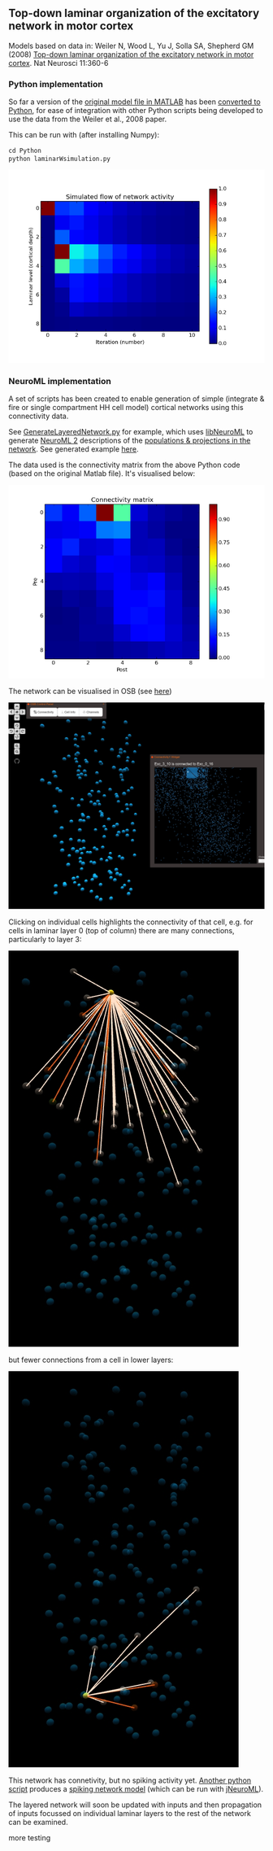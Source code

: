 ## Top-down laminar organization of the excitatory network in motor cortex

Models based on data in:  Weiler N, Wood L, Yu J, Solla SA, Shepherd GM (2008) [Top-down laminar organization of the excitatory network in motor cortex](http://www.nature.com/neuro/journal/v11/n3/full/nn2049.html). Nat Neurosci 11:360-6

### Python implementation

So far a version of the [original model file in MATLAB](http://senselab.med.yale.edu/ModelDB/showmodel.cshtml?model=114655&file=\laminarWsimulation\laminarWsimulation.m) has been [converted to Python](https://github.com/OpenSourceBrain/WeilerEtAl08-LaminarCortex/blob/master/Python/laminarWsimulation.py), for ease of integration with other Python scripts being developed to use the data from the Weiler et al., 2008 paper.

This can be run with (after installing Numpy):

    cd Python 
    python laminarWsimulation.py

![Python impl](https://raw.githubusercontent.com/OpenSourceBrain/WeilerEtAl08-LaminarCortex/master/Python/weiler.png)


### NeuroML implementation

A set of scripts has been created to enable generation of simple (integrate & fire or single compartment HH cell model) cortical networks using this connectivity data.

See [GenerateLayeredNetwork.py](https://github.com/OpenSourceBrain/WeilerEtAl08-LaminarCortex/blob/master/NeuroML2/GenerateLayeredNetwork.py) for example, which uses [libNeuroML](https://github.com/NeuralEnsemble/libNeuroML) to generate [NeuroML 2](https://neuroml.org/neuromlv2) descriptions of the [populations & projections in the network](https://neuroml.org/NeuroML2CoreTypes/Networks.html). See generated example [here](https://github.com/OpenSourceBrain/WeilerEtAl08-LaminarCortex/blob/master/NeuroML2/LayeredCortexDemo.net.nml).

The data used is the connectivity matrix from the above Python code (based on the original Matlab file). It's visualised below:

![](https://raw.githubusercontent.com/OpenSourceBrain/WeilerEtAl08-LaminarCortex/master/Python/connectivity.png)

The network can be visualised in OSB (see [here](http://opensourcebrain.org/projects/weileretal08-laminarcortex?explorer=https%3A%2F%2Fraw.githubusercontent.com%2FOpenSourceBrain%2FWeilerEtAl08-LaminarCortex%2Fmaster%2FNeuroML2%2FLayeredCortexDemo.net.nml))

![](https://raw.githubusercontent.com/OpenSourceBrain/WeilerEtAl08-LaminarCortex/master/NeuroML2/connectivity.jpg)

Clicking on individual cells highlights the connectivity of that cell, e.g. for cells in laminar layer 0 (top of column) there are many connections, particularly to layer 3:

![](https://raw.githubusercontent.com/OpenSourceBrain/WeilerEtAl08-LaminarCortex/master/NeuroML2/connA.jpg)

but fewer connections from a cell in lower layers:

![](https://raw.githubusercontent.com/OpenSourceBrain/WeilerEtAl08-LaminarCortex/master/NeuroML2/connB.jpg)

This network has connetivity, but no spiking activity yet. [Another python script](https://github.com/OpenSourceBrain/WeilerEtAl08-LaminarCortex/blob/master/NeuroML2/GenerateNetwork.py) produces a [spiking network model](https://github.com/OpenSourceBrain/WeilerEtAl08-LaminarCortex/blob/master/NeuroML2/CortexDemoHH.net.nml) (which can be run with [jNeuroML](https://github.com/NeuroML/jNeuroML)). 

The layered network will soon be updated with inputs and then propagation of inputs focussed on individual laminar layers to the rest of the network can be examined.

more testing
